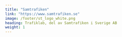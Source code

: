 ```yaml
---
title: "Samtrafiken"
link: "https://www.samtrafiken.se"
image: /footer/st_logo_white.png
heading: Trafiklab, del av Samtrafiken i Sverige AB
weight: 1
---
```

